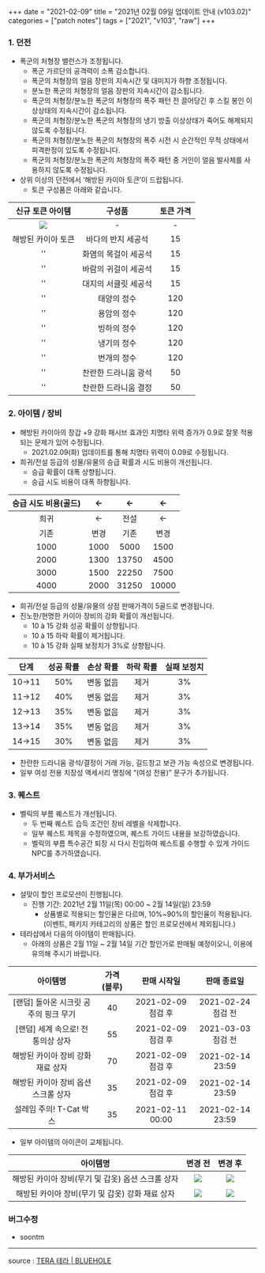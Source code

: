 +++
date = "2021-02-09"
title = "2021년 02월 09일 업데이트 안내 (v103.02)"
categories = ["patch notes"]
tags = ["2021", "v103", "raw"]
+++

[1]: /images/patch/v103-02_01.png
[2]: /images/patch/v103-02_02.png
[3]: /images/patch/v103-02_03.png
[4]: /images/patch/v103-02_04.png
[5]: /images/patch/v103-02_05.png

### 1. 던전
- 폭군의 처형장 밸런스가 조정됩니다.
  - 폭군 가르단의 공격력이 소폭 감소합니다.
  - 폭군의 처형장의 얼음 장판의 지속시간 및 대미지가 하향 조정됩니다.
  - 분노한 폭군의 처형장의 얼음 장판의 지속시간이 감소됩니다.
  - 폭군의 처형장/분노한 폭군의 처형장의 폭주 패턴 전 끌어당긴 후 스킬 봉인 이상상태의 지속시간이 감소됩니다.
  - 폭군의 처형장/분노한 폭군의 처형장의 냉기 방출 이상상태가 죽어도 해제되지 않도록 수정됩니다.
  - 폭군의 처형장/분노한 폭군의 처형장의 폭주 시전 시 순간적인 무적 상태에서 피격판정이 있도록 수정됩니다.
  - 폭군의 처형장/분노한 폭군의 처형장의 폭주 패턴 중 거인이 얼음 발사체를 사용하지 않도록 수정됩니다.
- 상위 이상의 던전에서 ‘해방된 카이아 토큰’이 드랍됩니다.
  - 토큰 구성품은 아래와 같습니다.

| 신규 토큰 아이템 | 구성품 | 토큰 가격 |
| :-: | :-: | :-: |
| ![][1] | - | - |
| 해방된 카이아 토큰 | 바다의 반지 세공석 | 15 |
|''| 화염의 목걸이 세공석 | 15 |
|''| 바람의 귀걸이 세공석 | 15 |
|''| 대지의 서클릿 세공석 | 15 |
|''| 태양의 정수 | 120 |
|''| 용암의 정수 | 120 |
|''| 빙하의 정수 | 120 |
|''| 냉기의 정수 | 120 |
|''| 번개의 정수 | 120 |
|''| 찬란한 드라니움 광석 | 50 |
|''| 찬란한 드라니움 결정 | 50 |
 
### 2. 아이템 / 장비
- 해방된 카이아의 장갑 +9 강화 패시브 효과인 치명타 위력 증가가 0.9로 잘못 적용되는 문제가 있어 수정됩니다.
  - 2021.02.09(화) 업데이트를 통해 치명타 위력이 0.09로 수정됩니다.
- 희귀/전설 등급의 성물/유물의 승급 확률과 시도 비용이 개선됩니다.
  - 승급 확률이 대폭 상향됩니다.
  - 승급 시도 비용이 대폭 하향됩니다.

| 승급 시도 비용(골드) | <- | <- | <- |
| :-: | :-: | :-: | :-: |
| 희귀 | <- | 전설 | <- | 
| 기존 | 변경 | 기존 | 변경 |
| 1000 | 1000 | 5000 | 1500 |
| 2000 | 1300 | 13750 | 4500 |
| 3000 | 1500 | 22250 | 7500 |
| 4000 | 2000 | 31250 | 10000 |

- 희귀/전설 등급의 성물/유물의 상점 판매가격이 5골드로 변경됩니다.
- 진노한/현명한 카이아 장비의 강화 확률이 개선됩니다.
  - 10 à 15 강화 성공 확률이 상향됩니다.
  - 10 à 15 하락 확률이 제거됩니다.
  - 10 à 15 강화 실패 보정치가 3%로 상향됩니다.

| 단계 | 성공 확률 | 손상 확률 | 하락 확률 | 실패 보정치 |
| :-: | :-: | :-: | :-: | :-: | 
| 10→11 | 50% | 변동 없음 | 제거 | 3% |
| 11→12 | 40% | 변동 없음 | 제거 | 3% |
| 12→13 | 35% | 변동 없음 | 제거 | 3% |
| 13→14 | 35% | 변동 없음 | 제거 | 3% |
| 14→15 | 30% | 변동 없음 | 제거 | 3% |

- 찬란한 드라니움 광석/결정이 거래 가능, 길드창고 보관 가능 속성으로 변경됩니다.
- 일부 여성 전용 치장성 액세서리 명칭에 “(여성 전용)” 문구가 추가됩니다.
 
### 3. 퀘스트
- 벨릭의 부름 퀘스트가 개선됩니다.
  - 두 번째 퀘스트 습득 조건인 장비 레벨을 삭제합니다.
  - 일부 퀘스트 제목을 수정하였으며, 퀘스트 가이드 내용을 보강하였습니다.
  - 벨릭의 부름 특수공간 퇴장 시 다시 진입하여 퀘스트를 수행할 수 있게 가이드 NPC를 추가하였습니다.
 
### 4. 부가서비스
- 설맞이 할인 프로모션이 진행됩니다. 
  - 진행 기간: 2021년 2월 11일(목) 00:00 ~ 2월 14일(일) 23:59
    - 상품별로 적용되는 할인율은 다르며, 10%~90%의 할인율이 적용됩니다. (이벤트, 패키지 카테고리의 상품은 할인 프로모션에서 제외됩니다.)
- 테라샵에서 다음의 아이템이 판매됩니다.
  - 아래의 상품은 2월 11일 ~ 2월 14일 기간 할인가로 판매될 예정이오니, 이용에 유의해 주시기 바랍니다.

| 아이템명 | 가격 (블루) | 판매 시작일 | 판매 종료일 |
| :-: | :-: | :-: | :-: |
| [랜덤] 돌아온 시크릿 공주의 핑크 무기 | 40 | 2021-02-09 점검 후 | 2021-02-24 점검 전 |
| [랜덤] 세계 속으로! 전통의상 상자 | 55 | 2021-02-09 점검 후 | 2021-03-03 점검 전 |
| 해방된 카이아 장비 강화 재료 상자 | 70 | 2021-02-09 점검 후 | 2021-02-14 23:59 |
| 해방된 카이아 장비 옵션 스크롤 상자 | 35 | 2021-02-09 점검 후 | 2021-02-14 23:59 |
| 설레임 주의! T-Cat 박스 | 35 | 2021-02-11 00:00 | 2021-02-14 23:59 |

- 일부 아이템의 아이콘이 교체됩니다.

| 아이템명 | 변경 전 | 변경 후 |
| :-: | :-: | :-: |
| 해방된 카이아 장비(무기 및 갑옷) 옵션 스크롤 상자 | ![][2] | ![][3] |
| 해방된 카이아 장비(무기 및 갑옷) 강화 재료 상자 | ![][4] | ![][5] |
 
 
### 버그수정
- soontm

----

source : [TERA 테라 | BLUEHOLE](https://playtera.co.kr/news/updates/106)
